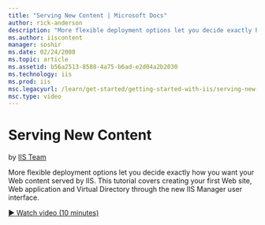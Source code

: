 ```yaml
---
title: "Serving New Content | Microsoft Docs"
author: rick-anderson
description: "More flexible deployment options let you decide exactly how you want your Web content served by IIS. This tutorial covers creating your first Web site, Web a..."
ms.author: iiscontent
manager: soshir
ms.date: 02/24/2008
ms.topic: article
ms.assetid: b56a2513-8588-4a75-b6ad-e2d04a2b2030
ms.technology: iis
ms.prod: iis
msc.legacyurl: /learn/get-started/getting-started-with-iis/serving-new-content
msc.type: video
---
```

Serving New Content
====================
by [IIS Team](https://twitter.com/inetsrv)

More flexible deployment options let you decide exactly how you want your Web content served by IIS. This tutorial covers creating your first Web site, Web application and Virtual Directory through the new IIS Manager user interface.

[&#9654; Watch video (10 minutes)](https://channel9.msdn.com/Blogs/IIS-NET-Site-Videos/serving-new-content)
